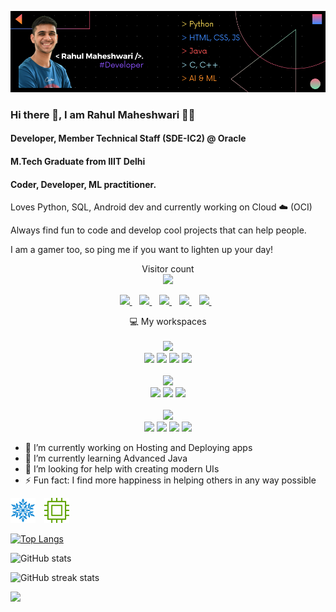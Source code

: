 ![Developer](https://github.com/rahul15197/rahul15197/blob/main/github_banner.png)
### Hi there 👋, I am Rahul Maheshwari 👨‍💻
#### Developer, Member Technical Staff (SDE-IC2) @ Oracle


#### M.Tech Graduate from IIIT Delhi
#### Coder, Developer, ML practitioner.

Loves Python, SQL, Android dev and currently working on Cloud ☁️ (OCI)

Always find fun to code and develop cool projects that can help people.

I am a gamer too, so ping me if you want to lighten up your day!

<p align="center"> 
  Visitor count<br>
  <img src="https://profile-counter.glitch.me/rahul15197/count.svg" />
</p>

<p align='center'>
  
  <a href="mailto:rahul.maheshmaheshwari@gmail.com">
    <img src="https://img.shields.io/badge/Gmail-D14836?style=for-the-badge&logo=gmail&logoColor=white" />
  </a>&nbsp;&nbsp;
  <a href="https://www.linkedin.com/in/rahul-maheshwari-597bb2b6/">
    <img src="https://img.shields.io/badge/linkedin-%230077B5.svg?&style=for-the-badge&logo=linkedin&logoColor=white" />
  </a>&nbsp;&nbsp;
  <a href="https://www.instagram.com/iamrahul97/">
    <img src="https://img.shields.io/badge/instagram-%23E4405F.svg?&style=for-the-badge&logo=instagram&logoColor=white" />        
  </a>&nbsp;&nbsp;
  <a href="https://discord.gg/3NUjJA2C">
    <img src="https://img.shields.io/badge/Discord-7289DA?style=for-the-badge&logo=discord&logoColor=white" />
  </a>&nbsp;&nbsp;
  <a href="https://rahul-maheshmaheshwari.medium.com/">
    <img src=https://img.shields.io/badge/Medium-12100E?style=for-the-badge&logo=medium&logoColor=white" />        
  </a>&nbsp;&nbsp;
  
</p>

<p align='center'>
  💻 My workspaces<br/><br/>
  <img src="https://img.shields.io/badge/lenovo-E2231A?style=for-the-badge&logo=lenovo&logoColor=white" />                                                       </br>                                           
  <img src="https://img.shields.io/badge/windows-%230078D6.svg?&style=for-the-badge&logo=windows&logoColor=white" />
  <img src="https://img.shields.io/badge/Intel-Core_i5_9th-0071C5?style=for-the-badge&logo=intel&logoColor=white" />
  <img src="https://img.shields.io/badge/RAM-8GB-%230071C5.svg?&style=for-the-badge&logoColor=white" />
  <img src="https://img.shields.io/badge/nvidia-gtx%201650-%2376B900.svg?&style=for-the-badge&logo=nvidia&logoColor=white" />
  <br/>
  <br/>                                                                                                                        
  <img src="https://img.shields.io/badge/Apple-MacBook_Pro_2020-999999?style=for-the-badge&logo=apple&logoColor=white" /> 
                                                                                                                      <br/>
  <img src="https://img.shields.io/badge/mac%20os-000000?style=for-the-badge&logo=apple&logoColor=white" />
  <img src="https://img.shields.io/badge/Intel-Core_i7_10th-0071C5?style=for-the-badge&logo=intel&logoColor=white" />
  <img src="https://img.shields.io/badge/RAM-32GB-%230071C5.svg?&style=for-the-badge&logoColor=white" />
  <br/>
  <br/>                                                                                                   
  <img src="https://img.shields.io/badge/hp-0096D6?style=for-the-badge&logo=hp&logoColor=white" />                                                             <br/>                                      
  <img src="https://img.shields.io/badge/Ubuntu-E95420?style=for-the-badge&logo=ubuntu&logoColor=white" />
  <img src="https://img.shields.io/badge/Intel-Core_i5_4th-0071C5?style=for-the-badge&logo=intel&logoColor=white" />
  <img src="https://img.shields.io/badge/RAM-4GB-%230071C5.svg?&style=for-the-badge&logoColor=white" />
  <img src="https://img.shields.io/badge/nvidia-830m-%2376B900.svg?&style=for-the-badge&logo=nvidia&logoColor=white" />                                                                                               
                                                                                                                          
</p>


- 🔭 I’m currently working on Hosting and Deploying apps 
- 🌱 I’m currently learning Advanced Java 
- 🤔 I’m looking for help with creating modern UIs 
- ⚡ Fun fact: I find more happiness in helping others in any way possible  
 

<a href='https://archiveprogram.github.com/'><img src='https://raw.githubusercontent.com/acervenky/animated-github-badges/master/assets/acbadge.gif' width='40' height='40'></a> <a href='https://docs.github.com/en/developers'><img src='https://raw.githubusercontent.com/acervenky/animated-github-badges/master/assets/devbadge.gif' width='40' height='40'></a> 

[![Top Langs](https://github-readme-stats.vercel.app/api/top-langs/?username=rahul15197)](https://github.com/anuraghazra/github-readme-stats)

![GitHub stats](https://github-readme-stats.vercel.app/api?username=rahul15197&show_icons=true)  

![GitHub streak stats](https://github-readme-streak-stats.herokuapp.com/?user=rahul15197)

<img align='left' src='https://user-images.githubusercontent.com/5713670/87202985-820dcb80-c2b6-11ea-9f56-7ec461c497c3.gif' width='150'>
